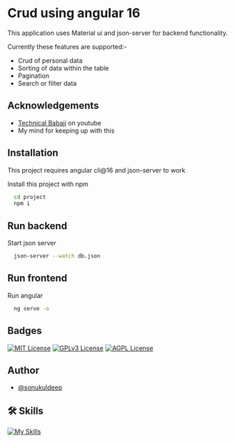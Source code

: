 
# Crud using angular 16

This application uses Material ui and json-server for backend functionality.

Currently these features are supported:-

- Crud of personal data
- Sorting of data within the table
- Pagination
- Search or filter data


## Acknowledgements

 - [Technical Babaji](https://www.youtube.com/watch?v=4mKY_yDq64g) on youtube
 - My mind for keeping up with this

## Installation

This project requires angular cli@16 and json-server to work

Install this project with npm

```bash
  cd project
  npm i
```

## Run backend

Start json server

```bash
  json-server --watch db.json
```

## Run frontend

Run angular

```bash
  ng serve -o
```
    
## Badges

[![MIT License](https://img.shields.io/badge/License-MIT-green.svg)](https://choosealicense.com/licenses/mit/) 
[![GPLv3 License](https://img.shields.io/badge/License-GPL%20v3-yellow.svg)](https://opensource.org/licenses/)
[![AGPL License](https://img.shields.io/badge/license-AGPL-blue.svg)](http://www.gnu.org/licenses/agpl-3.0)


## Author
- [@sonukuldeep](https://www.github.com/sonukuldeep)


## 🛠 Skills

[![My Skills](https://skillicons.dev/icons?i=js,ts,html,css,tailwind,sass,nodejs,react,vue,flask,rust,python,php,solidity,mongodb,mysql,prisma,figma)](https://github.com/donald-gg)